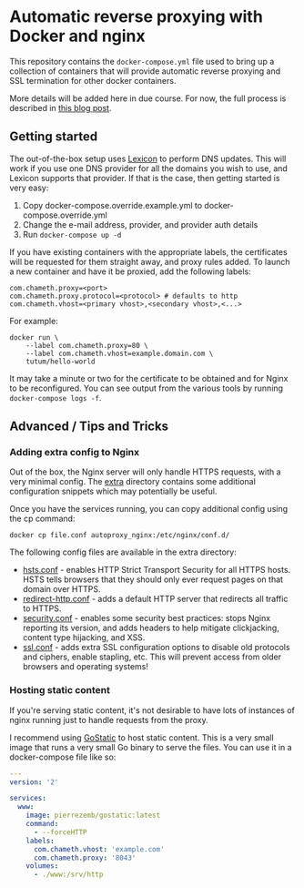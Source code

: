 # Automatic reverse proxying with Docker and nginx

This repository contains the `docker-compose.yml` file used to bring up
a collection of containers that will provide automatic reverse proxying
and SSL termination for other docker containers.

More details will be added here in due course. For now, the full process
is described in [this blog post](https://www.chameth.com/2016/05/21/docker-automatic-nginx-proxy).

## Getting started

The out-of-the-box setup uses [Lexicon](https://github.com/AnalogJ/lexicon)
to perform DNS updates. This will work if you use one DNS provider for all
the domains you wish to use, and Lexicon supports that provider. If that
is the case, then getting started is very easy:

 1. Copy docker-compose.override.example.yml to docker-compose.override.yml
 2. Change the e-mail address, provider, and provider auth details
 3. Run `docker-compose up -d`

If you have existing containers with the appropriate labels, the certificates
will be requested for them straight away, and proxy rules added. To launch
a new container and have it be proxied, add the following labels:

    com.chameth.proxy=<port>
    com.chameth.proxy.protocol=<protocol> # defaults to http
    com.chameth.vhost=<primary vhost>,<secondary vhost>,<...>

For example:

    docker run \
        --label com.chameth.proxy=80 \
        --label com.chameth.vhost=example.domain.com \
        tutum/hello-world

It may take a minute or two for the certificate to be obtained and for
Nginx to be reconfigured. You can see output from the various tools
by running `docker-compose logs -f`.

## Advanced / Tips and Tricks

### Adding extra config to Nginx

Out of the box, the Nginx server will only handle HTTPS requests,
with a very minimal config. The [extra](extra/) directory contains
some additional configuration snippets which may potentially be
useful.

Once you have the services running, you can copy additional config
using the cp command:

    docker cp file.conf autoproxy_nginx:/etc/nginx/conf.d/

The following config files are available in the extra directory:

 * [hsts.conf](extra/hsts.conf) - enables HTTP Strict Transport Security for
   all HTTPS hosts. HSTS tells browsers that they should only ever request
   pages on that domain over HTTPS.
 * [redirect-http.conf](extra/redirect-http.conf) - adds a default HTTP
   server that redirects all traffic to HTTPS.
 * [security.conf](extra/security.conf) - enables some security best
   practices: stops Nginx reporting its version, and adds headers to
   help mitigate clickjacking, content type hijacking, and XSS.
 * [ssl.conf](extra/ssl.conf) - adds extra SSL configuration options to
   disable old protocols and ciphers, enable stapling, etc. This will prevent
   access from older browsers and operating systems!

### Hosting static content

If you're serving static content, it's not desirable to have lots of
instances of nginx running just to handle requests from the proxy.

I recommend using [GoStatic](https://github.com/PierreZ/goStatic) to
host static content. This is a very small image that runs a very
small Go binary to serve the files. You can use it in a docker-compose
file like so:

```yaml
---
version: '2'

services:
  www:
    image: pierrezemb/gostatic:latest
    command:
      - --forceHTTP
    labels:
      com.chameth.vhost: 'example.com'
      com.chameth.proxy: '8043'
    volumes:
      - ./www:/srv/http
```

